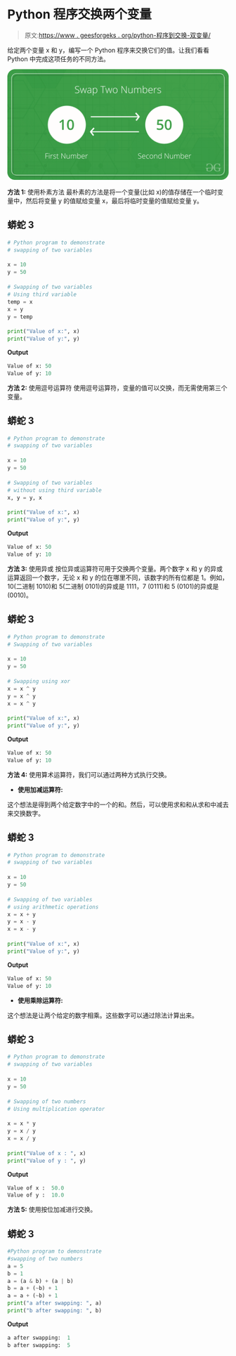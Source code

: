 # Python 程序交换两个变量

> 原文:[https://www . geesforgeks . org/python-程序到交换-双变量/](https://www.geeksforgeeks.org/python-program-to-swap-two-variables/)

给定两个变量 x 和 y，编写一个 Python 程序来交换它们的值。让我们看看 Python 中完成这项任务的不同方法。

![python-swap-two-variable](img/d94b2d2c16a683cb3abb29a0544c29e1.png)

**方法 1:** 使用朴素方法
最朴素的方法是将一个变量(比如 x)的值存储在一个临时变量中，然后将变量 y 的值赋给变量 x，最后将临时变量的值赋给变量 y。

## 蟒蛇 3

```py
# Python program to demonstrate
# swapping of two variables

x = 10
y = 50

# Swapping of two variables
# Using third variable
temp = x
x = y
y = temp

print("Value of x:", x)
print("Value of y:", y)
```

**Output**

```py
Value of x: 50
Value of y: 10
```

**方法 2:** 使用逗号运算符
使用逗号运算符，变量的值可以交换，而无需使用第三个变量。

## 蟒蛇 3

```py
# Python program to demonstrate
# swapping of two variables

x = 10
y = 50

# Swapping of two variables
# without using third variable
x, y = y, x

print("Value of x:", x)
print("Value of y:", y)
```

**Output**

```py
Value of x: 50
Value of y: 10
```

**方法 3:** 使用异或
按位异或运算符可用于交换两个变量。两个数字 x 和 y 的异或运算返回一个数字，无论 x 和 y 的位在哪里不同，该数字的所有位都是 1。例如，10(二进制 1010)和 5(二进制 0101)的异或是 1111，7 (0111)和 5 (0101)的异或是(0010)。

## 蟒蛇 3

```py
# Python program to demonstrate
# Swapping of two variables

x = 10
y = 50

# Swapping using xor
x = x ^ y
y = x ^ y
x = x ^ y

print("Value of x:", x)
print("Value of y:", y)
```

**Output**

```py
Value of x: 50
Value of y: 10
```

**方法 4:** 使用算术运算符，我们可以通过两种方式执行交换。

*   **使用加减运算符:**

这个想法是得到两个给定数字中的一个的和。然后，可以使用求和和从求和中减去来交换数字。

## 蟒蛇 3

```py
# Python program to demonstrate
# swapping of two variables

x = 10
y = 50

# Swapping of two variables
# using arithmetic operations
x = x + y  
y = x - y 
x = x - y

print("Value of x:", x)
print("Value of y:", y)
```

**Output**

```py
Value of x: 50
Value of y: 10
```

*   **使用乘除运算符:**

这个想法是让两个给定的数字相乘。这些数字可以通过除法计算出来。

## 蟒蛇 3

```py
# Python program to demonstrate
# swapping of two variables

x = 10
y = 50

# Swapping of two numbers
# Using multiplication operator

x = x * y
y = x / y
x = x / y

print("Value of x : ", x)
print("Value of y : ", y)
```

**Output**

```py
Value of x :  50.0
Value of y :  10.0
```

**方法 5:** 使用按位加减进行交换。

## 蟒蛇 3

```py
#Python program to demonstrate
#swapping of two numbers
a = 5
b = 1
a = (a & b) + (a | b)
b = a + (~b) + 1
a = a + (~b) + 1
print("a after swapping: ", a)
print("b after swapping: ", b)
```

**Output**

```py
a after swapping:  1
b after swapping:  5
```